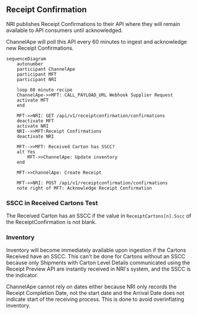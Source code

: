 ## Receipt Confirmation

NRI publishes Receipt Confirmations to their API where they will remain available to API consumers until acknowledged.

ChannelApe will poll this API every 60 minutes to ingest and acknowledge new Receipt Confirmations.

```mermaid
sequenceDiagram
    autonumber
    participant ChannelApe
    participant MFT
    participant NRI

    loop 60 minute recipe
    ChannelApe->>MFT: CALL_PAYLOAD_URL Webhook Supplier Request
    activate MFT
    end

    MFT->>NRI: GET /api/v1/receiptconfirmation/confirmations
    deactivate MFT
    activate NRI
    NRI-->>MFT:Receipt Confirmations
    deactivate NRI

    MFT-->>MFT: Received Carton has SSCC?
    alt Yes
        MFT->>ChannelApe: Update inventory
    end

    MFT->>ChannelApe: Create Receipt

    MFT->>NRI: POST /api/v1/receiptconfirmation/confirmations
    note right of MFT: Acknowledge Receipt Confirmation 
```

### SSCC in Received Cartons Test

The Received Carton has an SSCC if the value in `ReceiptCartons[n].Sscc` of the ReceiptConfirmation is not blank.

### Inventory
Inventory will become immediately available upon ingestion if the Cartons Received have an SSCC.
This can't be done for Cartons without an SSCC because only Shipments with Carton Level Details communicated using the Receipt Preview API are instantly received in NRI's system, and the SSCC is the indicator.

ChannelApe cannot rely on dates either because NRI only records the Receipt Completion Date, not the start date and the Arrival Date does not indicate start of the receiving process.
This is done to avoid overinflating inventory.